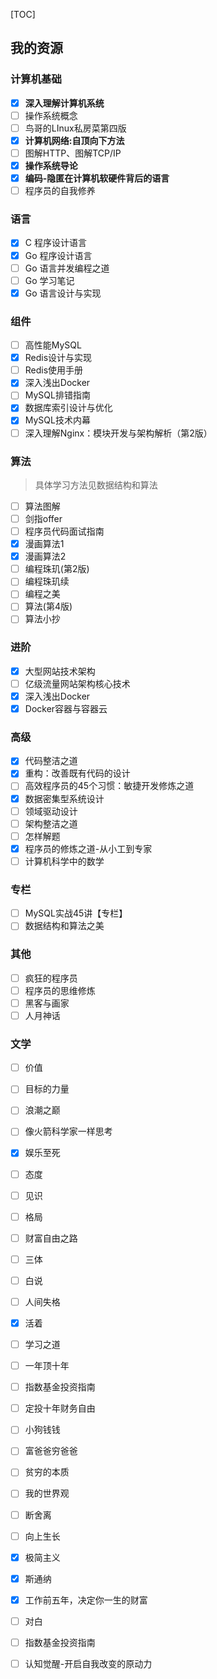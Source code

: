 [TOC]

## 我的资源



### 计算机基础

-   [x] **深入理解计算机系统**
-   [ ] 操作系统概念
-   [ ] 鸟哥的LInux私房菜第四版
-   [x] **计算机网络:自顶向下方法**
-   [ ] 图解HTTP、图解TCP/IP
-   [x] **操作系统导论**
-   [x] **编码-隐匿在计算机软硬件背后的语言**
-   [ ] 程序员的自我修养

### 语言

-   [x] C 程序设计语言
-   [x] Go 程序设计语言
-   [ ] Go 语言并发编程之道
-   [ ] Go 学习笔记
-   [x] Go 语言设计与实现

### 组件

-   [ ] 高性能MySQL
-   [x] Redis设计与实现
-   [ ] Redis使用手册
-   [x] 深入浅出Docker
-   [ ] MySQL排错指南
-   [x] 数据库索引设计与优化
-   [x] MySQL技术内幕
-   [ ] 深入理解Nginx：模块开发与架构解析（第2版）

### 算法

>   具体学习方法见数据结构和算法

-   [ ] 算法图解
-   [ ] 剑指offer
-   [ ] 程序员代码面试指南
-   [x] 漫画算法1
-   [x] 漫画算法2
-   [ ] 编程珠玑(第2版)
-   [ ] 编程珠玑续 
-   [ ] 编程之美
-   [ ] 算法(第4版)
-   [ ] 算法小抄

### 进阶

-   [x] 大型网站技术架构
-   [ ] 亿级流量网站架构核心技术
-   [x] 深入浅出Docker
-   [x] Docker容器与容器云

### 高级

- [x] 代码整洁之道
- [x] 重构：改善既有代码的设计
- [ ] 高效程序员的45个习惯：敏捷开发修炼之道
- [x] 数据密集型系统设计
- [ ] 领域驱动设计
- [ ] 架构整洁之道
- [ ] 怎样解题
- [x] 程序员的修炼之道-从小工到专家
- [ ] 计算机科学中的数学

### 专栏

- [ ] MySQL实战45讲【专栏】
- [ ] 数据结构和算法之美

### 其他

-   [ ] 疯狂的程序员
-   [ ] 程序员的思维修炼
-   [ ] 黑客与画家
-   [ ] 人月神话

### 文学

-   [ ] 价值
-   [ ] 目标的力量
-   [ ] 浪潮之巅
-   [ ] 像火箭科学家一样思考
-   [x] 娱乐至死
-   [ ] 态度 
-   [ ] 见识 
-   [ ] 格局
-   [ ] 财富自由之路
-   [ ] 三体
-   [ ] 白说
-   [ ] 人间失格
-   [x] 活着
-   [ ] 学习之道
-   [ ] 一年顶十年
-   [ ] 指数基金投资指南
-   [ ] 定投十年财务自由
-   [ ] 小狗钱钱
-   [ ] 富爸爸穷爸爸
-   [ ] 贫穷的本质
-   [ ] 我的世界观
-   [ ] 断舍离
-   [ ] 向上生长
-   [x] 极简主义
-   [x] 斯通纳
-   [x] 工作前五年，决定你一生的财富
-   [ ] 对白
-   [ ] 指数基金投资指南
-   [ ] 认知觉醒-开启自我改变的原动力


